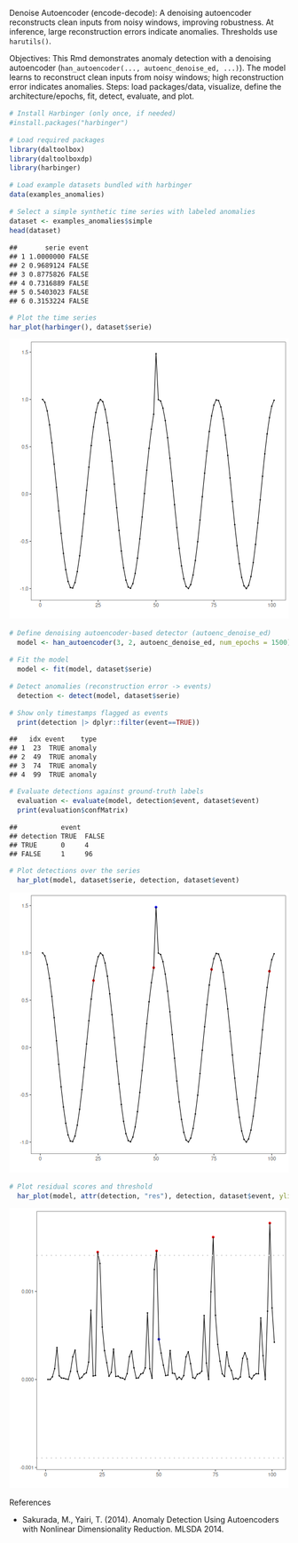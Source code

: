 Denoise Autoencoder (encode-decode): A denoising autoencoder reconstructs clean inputs from noisy windows, improving robustness. At inference, large reconstruction errors indicate anomalies. Thresholds use `harutils()`.

Objectives: This Rmd demonstrates anomaly detection with a denoising autoencoder (`han_autoencoder(..., autoenc_denoise_ed, ...)`). The model learns to reconstruct clean inputs from noisy windows; high reconstruction error indicates anomalies. Steps: load packages/data, visualize, define the architecture/epochs, fit, detect, evaluate, and plot.


``` r
# Install Harbinger (only once, if needed)
#install.packages("harbinger")
```


``` r
# Load required packages
library(daltoolbox)
library(daltoolboxdp)
library(harbinger) 
```


``` r
# Load example datasets bundled with harbinger
data(examples_anomalies)
```


``` r
# Select a simple synthetic time series with labeled anomalies
dataset <- examples_anomalies$simple
head(dataset)
```

```
##       serie event
## 1 1.0000000 FALSE
## 2 0.9689124 FALSE
## 3 0.8775826 FALSE
## 4 0.7316889 FALSE
## 5 0.5403023 FALSE
## 6 0.3153224 FALSE
```


``` r
# Plot the time series
har_plot(harbinger(), dataset$serie)
```

![plot of chunk unnamed-chunk-5](fig/han_autoenc_denoise_ed/unnamed-chunk-5-1.png)


``` r
# Define denoising autoencoder-based detector (autoenc_denoise_ed)
  model <- han_autoencoder(3, 2, autoenc_denoise_ed, num_epochs = 1500)
```


``` r
# Fit the model
  model <- fit(model, dataset$serie)
```


``` r
# Detect anomalies (reconstruction error -> events)
  detection <- detect(model, dataset$serie)
```


``` r
# Show only timestamps flagged as events
  print(detection |> dplyr::filter(event==TRUE))
```

```
##   idx event    type
## 1  23  TRUE anomaly
## 2  49  TRUE anomaly
## 3  74  TRUE anomaly
## 4  99  TRUE anomaly
```


``` r
# Evaluate detections against ground-truth labels
  evaluation <- evaluate(model, detection$event, dataset$event)
  print(evaluation$confMatrix)
```

```
##           event      
## detection TRUE  FALSE
## TRUE      0     4    
## FALSE     1     96
```


``` r
# Plot detections over the series
  har_plot(model, dataset$serie, detection, dataset$event)
```

![plot of chunk unnamed-chunk-11](fig/han_autoenc_denoise_ed/unnamed-chunk-11-1.png)

``` r
# Plot residual scores and threshold
  har_plot(model, attr(detection, "res"), detection, dataset$event, yline = attr(detection, "threshold"))
```

![plot of chunk unnamed-chunk-12](fig/han_autoenc_denoise_ed/unnamed-chunk-12-1.png)

References 
- Sakurada, M., Yairi, T. (2014). Anomaly Detection Using Autoencoders with Nonlinear Dimensionality Reduction. MLSDA 2014.
